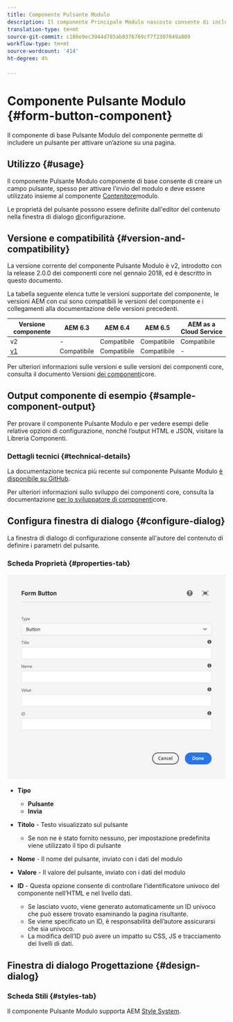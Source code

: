 ```yaml
---
title: Componente Pulsante Modulo
description: Il componente Principale Modulo nascosto consente di includere un campo nascosto in un modulo.
translation-type: tm+mt
source-git-commit: c186e9ec3944d785ab0376769cf7f2307049a809
workflow-type: tm+mt
source-wordcount: '414'
ht-degree: 4%

---
```



# Componente Pulsante Modulo {#form-button-component}

Il componente di base Pulsante Modulo del componente permette di includere un pulsante per attivare un’azione su una pagina.

## Utilizzo {#usage}

Il componente Pulsante Modulo componente di base consente di creare un campo pulsante, spesso per attivare l’invio del modulo e deve essere utilizzato insieme al componente [Contenitore](form-container.md)modulo.

Le proprietà del pulsante possono essere definite dall&#39;editor del contenuto nella finestra di dialogo [di](#configure-dialog)configurazione.

## Versione e compatibilità {#version-and-compatibility}

La versione corrente del componente Pulsante Modulo è v2, introdotto con la release 2.0.0 dei componenti core nel gennaio 2018, ed è descritto in questo documento.

La tabella seguente elenca tutte le versioni supportate del componente, le versioni AEM con cui sono compatibili le versioni del componente e i collegamenti alla documentazione delle versioni precedenti.

| Versione componente | AEM 6.3 | AEM 6.4   | AEM 6.5 | AEM as a Cloud Service |
|--- |--- |--- |--- |---|
| v2 | - | Compatibile | Compatibile | Compatibile |
| [v1](/help/components/v1/form-button-v1.md) | Compatibile | Compatibile | Compatibile | - |

Per ulteriori informazioni sulle versioni e sulle versioni dei componenti core, consulta il documento Versioni [dei componenti](/help/versions.md)core.

## Output componente di esempio {#sample-component-output}

Per provare il componente Pulsante Modulo e per vedere esempi delle relative opzioni di configurazione, nonché l’output HTML e JSON, visitare la Libreria [](https://adobe.com/go/aem_cmp_library_form_button)Componenti.

### Dettagli tecnici {#technical-details}

La documentazione tecnica più recente sul componente Pulsante Modulo [è disponibile su GitHub](https://adobe.com/go/aem_cmp_tech_form_button_v2).

Per ulteriori informazioni sullo sviluppo dei componenti core, consulta la documentazione [per lo sviluppatore di componenti](/help/developing/overview.md)core.

## Configura finestra di dialogo {#configure-dialog}

La finestra di dialogo di configurazione consente all&#39;autore del contenuto di definire i parametri del pulsante.

### Scheda Proprietà {#properties-tab}

![Finestra di dialogo di modifica del componente Pulsante Modulo](/help/assets/form-button-edit.png)

* **Tipo**

   * **Pulsante**
   * **Invia**

* **Titolo** - Testo visualizzato sul pulsante

   * Se non ne è stato fornito nessuno, per impostazione predefinita viene utilizzato il tipo di pulsante

* **Nome** - Il nome del pulsante, inviato con i dati del modulo
* **Valore** - Il valore del pulsante, inviato con i dati del modulo

* **ID** - Questa opzione consente di controllare l’identificatore univoco del componente nell’HTML e nel livello [](/help/developing/data-layer/overview.md)dati.
   * Se lasciato vuoto, viene generato automaticamente un ID univoco che può essere trovato esaminando la pagina risultante.
   * Se viene specificato un ID, è responsabilità dell’autore assicurarsi che sia univoco.
   * La modifica dell’ID può avere un impatto su CSS, JS e tracciamento dei livelli di dati.

## Finestra di dialogo Progettazione {#design-dialog}

### Scheda Stili {#styles-tab}

Il componente Pulsante Modulo supporta AEM [Style System](/help/get-started/authoring.md#component-styling).
